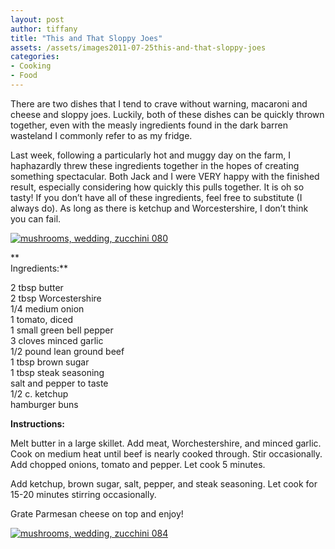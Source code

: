 ```yaml
---
layout: post
author: tiffany
title: "This and That Sloppy Joes"
assets: /assets/images2011-07-25this-and-that-sloppy-joes
categories: 
- Cooking
- Food
---
```


There are two dishes that I tend to crave without warning, macaroni and cheese and sloppy joes. Luckily, both of these dishes can be quickly thrown together, even with the measly ingredients found in the dark barren wasteland I commonly refer to as my fridge.

Last week, following a particularly hot and muggy day on the farm, I haphazardly threw these ingredients together in the hopes of creating something spectacular. Both Jack and I were VERY happy with the finished result, especially considering how quickly this pulls together. It is oh so tasty! If you don’t have all of these ingredients, feel free to substitute (I always do). As long as there is ketchup and Worcestershire, I don’t think you can fail.

[![](jekyll_uploads/2011/07/mushrooms-wedding-zucchini-080-575x381.jpg "mushrooms, wedding, zucchini 080")](http://www.sweetpeonies.com/2011/07/this-and-that-sloppy-joes/mushrooms-wedding-zucchini-080/)

**  
Ingredients:**

2 tbsp butter  
2 tbsp Worcestershire  
1/4 medium onion  
1 tomato, diced  
1 small green bell pepper  
3 cloves minced garlic  
1/2 pound lean ground beef  
1 tbsp brown sugar  
1 tbsp steak seasoning  
salt and pepper to taste  
1/2 c. ketchup  
hamburger buns

**Instructions:**

Melt butter in a large skillet. Add meat, Worchestershire, and minced garlic. Cook on medium heat until beef is nearly cooked through. Stir occasionally. Add chopped onions, tomato and pepper. Let cook 5 minutes.

Add ketchup, brown sugar, salt, pepper, and steak seasoning. Let cook for 15-20 minutes stirring occasionally.

Grate Parmesan cheese on top and enjoy!

[![](jekyll_uploads/2011/07/mushrooms-wedding-zucchini-084-575x381.jpg "mushrooms, wedding, zucchini 084")](http://www.sweetpeonies.com/2011/07/this-and-that-sloppy-joes/mushrooms-wedding-zucchini-084/)